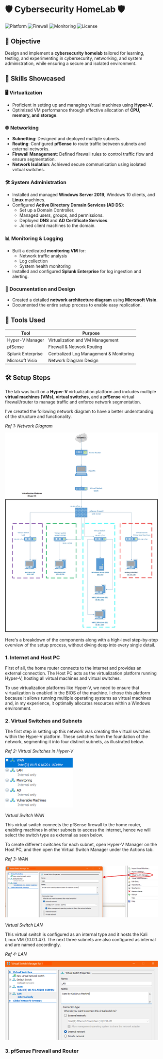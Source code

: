 # 🛡️ Cybersecurity HomeLab 🛡️

![Platform](https://img.shields.io/badge/platform-HyperV-blue?logo=windows)
![Firewall](https://img.shields.io/badge/firewall-pfSense-red?logo=pfsense)
![Monitoring](https://img.shields.io/badge/monitoring-Splunk-black?logo=splunk)
![License](https://img.shields.io/github/license/gaman547/CyberSec-HomeLab)

## 🎯 Objective

Design and implement a **cybersecurity homelab** tailored for learning, testing, and experimenting in cybersecurity, networking, and system administration, while ensuring a secure and isolated environment.

## 🧠 Skills Showcased

### 🖥️ Virtualization 
* Proficient in setting up and managing virtual machines using **Hyper-V**.
* Optimized VM performance through effective allocation of **CPU, memory, and storage**.
  
### 🌐 Networking 
* **Subnetting**: Designed and deployed multiple subnets.
* **Routing**: Configured **pfSense** to route traffic between subnets and external networks.
* **Firewall Management**: Defined firewall rules to control traffic flow and ensure segmentation.
* **Network Isolation**: Achieved secure communication using isolated virtual switches.

### 🛠️ System Administration 
* Installed and managed **Windows Server 2019**, Windows 10 clients, and **Linux** machines.
* Configured **Active Directory Domain Services (AD DS)**:
  * Set up a Domain Controller.
  * Managed users, groups, and permissions.
  * Deployed **DNS** and **AD Certificate Services**.
  * Joined client machines to the domain.

### 📊 Monitoring & Logging
* Built a dedicated **monitoring VM** for:
  * Network traffic analysis
  * Log collection
  * System health monitoring
* Installed and configured **Splunk Enterprise** for log ingestion and alerting.
  
### 📝 Documentation and Design
* Created a detailed **network architecture diagram** using **Microsoft Visio**.
* Documented the entire setup process to enable easy replication.


## 🧰 Tools Used

| Tool              | Purpose                                 |
| ----------------- | --------------------------------------- |
| Hyper-V Manager   | Virtualization and VM Management        |
| pfSense           | Firewall & Network Routing              |
| Splunk Enterprise | Centralized Log Management & Monitoring |
| Microsoft Visio   | Network Diagram Design                  |


## 🛠️ Setup Steps

The lab was built on a **Hyper-V** virtualization platform and includes multiple **virtual machines (VMs)**, **virtual switches**, and a **pfSense** virtual firewall/router to manage traffic and enforce network segmentation.

I've created the following network diagram to have a better understanding of the structure and functionality.

*Ref 1: Network Diagram*

![Network Diagram](https://github.com/gaman547/CyberSec-HomeLab/blob/main/Network%20Diagram%20HomeLab.jpg)

Here's a breakdown of the components along with a high-level step-by-step overview of the setup process, without diving deep into every single detail.

### 1. Internet and Host PC

First of all, the home router connects to the internet and provides an external connection. The Host PC acts as the virtualization platform running Hyper-V, hosting all virtual machines and virtual switches.

To use virtualization platforms like Hyper-V, we need to ensure that virtualization is enabled in the BIOS of the machine. I chose this platform because it allows running multiple operating systems as virtual machines and, in my experience, it optimally allocates resources within a Windows environment.

### 2. Virtual Switches and Subnets

The first step in setting up this network was creating the virtual switches within the Hyper-V platform. These switches form the foundation of the network, segmenting it into four distinct subnets, as illustrated below.

*Ref 2: Virtual Switches in Hyper-V*

![Virtual Switches](https://github.com/gaman547/CyberSec-HomeLab/blob/main/Virtual%20Switches%20inside%20Hyper-V.png)

*Virtual Switch WAN*

This virtual switch connects the pfSense firewall to the home router, enabling machines in other subnets to access the internet, hence we will select the switch type as external as seen below.

To create different switches for each subnet, open Hyper-V Manager on the Host PC, and then open the Virtual Switch Manager under the Actions tab.

*Ref 3: WAN*

![WAN](https://github.com/gaman547/CyberSec-HomeLab/blob/main/Virtual%20Switch%20WAN.png)

*Virtual Switch LAN* 

This virtual switch is configured as an internal type and it hosts the Kali Linux VM (10.0.1.47). The next three subnets are also configured as internal and are named accordingly. 

*Ref 4: LAN*

![LAN](https://github.com/gaman547/CyberSec-HomeLab/blob/main/Virtual%20Switch%20LAN.png)

### 3. pfSense Firewall and Router








